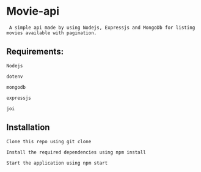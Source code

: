 # Movie-api

     A simple api made by using Nodejs, Expressjs and MongoDb for listing movies available with pagination.

## Requirements:

    Nodejs

    dotenv

    mongodb

    expressjs

    joi

## Installation

    Clone this repo using git clone

    Install the required dependencies using npm install

    Start the application using npm start
